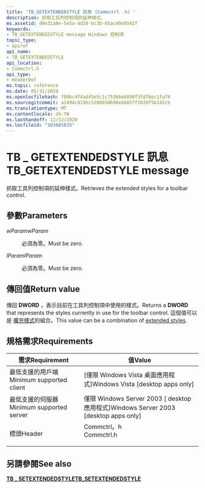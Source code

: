 ```yaml
---
title: 'TB_GETEXTENDEDSTYLE 訊息 (Commctrl .h) '
description: 抓取工具列控制項的延伸樣式。
ms.assetid: d9e31a8e-5e5a-4d2d-bc3b-65ac40e8592f
keywords:
- TB_GETEXTENDEDSTYLE message Windows 控制項
topic_type:
- apiref
api_name:
- TB_GETEXTENDEDSTYLE
api_location:
- Commctrl.h
api_type:
- HeaderDef
ms.topic: reference
ms.date: 05/31/2018
ms.openlocfilehash: f80bc4f4ad45e5c1c75366e0890f3fd76ec1fa74
ms.sourcegitcommit: a1494c819bc5200050696e66057f1020f5b142cb
ms.translationtype: MT
ms.contentlocale: zh-TW
ms.lasthandoff: 12/12/2020
ms.locfileid: "103685835"
---
```

# <a name="tb_getextendedstyle-message"></a><span data-ttu-id="17000-104">TB \_ GETEXTENDEDSTYLE 訊息</span><span class="sxs-lookup"><span data-stu-id="17000-104">TB\_GETEXTENDEDSTYLE message</span></span>

<span data-ttu-id="17000-105">抓取工具列控制項的延伸樣式。</span><span class="sxs-lookup"><span data-stu-id="17000-105">Retrieves the extended styles for a toolbar control.</span></span>

## <a name="parameters"></a><span data-ttu-id="17000-106">參數</span><span class="sxs-lookup"><span data-stu-id="17000-106">Parameters</span></span>

<dl> <dt>

<span data-ttu-id="17000-107">*wParam*</span><span class="sxs-lookup"><span data-stu-id="17000-107">*wParam*</span></span> 
</dt> <dd><span data-ttu-id="17000-108">必須為零。</span><span class="sxs-lookup"><span data-stu-id="17000-108">Must be zero.</span></span></dd> <dt>

<span data-ttu-id="17000-109">*lParam*</span><span class="sxs-lookup"><span data-stu-id="17000-109">*lParam*</span></span> 
</dt> <dd><span data-ttu-id="17000-110">必須為零。</span><span class="sxs-lookup"><span data-stu-id="17000-110">Must be zero.</span></span></dd> </dl>

## <a name="return-value"></a><span data-ttu-id="17000-111">傳回值</span><span class="sxs-lookup"><span data-stu-id="17000-111">Return value</span></span>

<span data-ttu-id="17000-112">傳回 **DWORD** ，表示目前在工具列控制項中使用的樣式。</span><span class="sxs-lookup"><span data-stu-id="17000-112">Returns a **DWORD** that represents the styles currently in use for the toolbar control.</span></span> <span data-ttu-id="17000-113">這個值可以是 [擴充樣式](toolbar-extended-styles.md)的組合。</span><span class="sxs-lookup"><span data-stu-id="17000-113">This value can be a combination of [extended styles](toolbar-extended-styles.md).</span></span>

## <a name="requirements"></a><span data-ttu-id="17000-114">規格需求</span><span class="sxs-lookup"><span data-stu-id="17000-114">Requirements</span></span>



| <span data-ttu-id="17000-115">需求</span><span class="sxs-lookup"><span data-stu-id="17000-115">Requirement</span></span> | <span data-ttu-id="17000-116">值</span><span class="sxs-lookup"><span data-stu-id="17000-116">Value</span></span> |
|-------------------------------------|---------------------------------------------------------------------------------------|
| <span data-ttu-id="17000-117">最低支援的用戶端</span><span class="sxs-lookup"><span data-stu-id="17000-117">Minimum supported client</span></span><br/> | <span data-ttu-id="17000-118">\[僅限 Windows Vista 桌面應用程式\]</span><span class="sxs-lookup"><span data-stu-id="17000-118">Windows Vista \[desktop apps only\]</span></span><br/>                                        |
| <span data-ttu-id="17000-119">最低支援的伺服器</span><span class="sxs-lookup"><span data-stu-id="17000-119">Minimum supported server</span></span><br/> | <span data-ttu-id="17000-120">僅限 Windows Server 2003 \[ desktop 應用程式\]</span><span class="sxs-lookup"><span data-stu-id="17000-120">Windows Server 2003 \[desktop apps only\]</span></span><br/>                                  |
| <span data-ttu-id="17000-121">標頭</span><span class="sxs-lookup"><span data-stu-id="17000-121">Header</span></span><br/>                   | <dl> <span data-ttu-id="17000-122"><dt>Commctrl。h</dt></span><span class="sxs-lookup"><span data-stu-id="17000-122"><dt>Commctrl.h</dt></span></span> </dl> |



## <a name="see-also"></a><span data-ttu-id="17000-123">另請參閱</span><span class="sxs-lookup"><span data-stu-id="17000-123">See also</span></span>

<dl> <dt>

[<span data-ttu-id="17000-124">**TB \_ SETEXTENDEDSTYLE**</span><span class="sxs-lookup"><span data-stu-id="17000-124">**TB\_SETEXTENDEDSTYLE**</span></span>](tb-setextendedstyle.md)
</dt> </dl>

 

 






